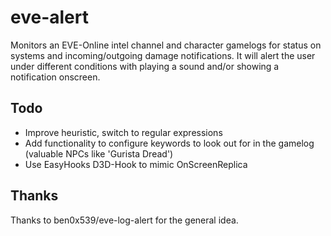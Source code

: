 eve-alert
=========

Monitors an EVE-Online intel channel and character gamelogs for status on systems and incoming/outgoing damage notifications. It will alert the user under different conditions with playing a sound and/or showing a notification onscreen.

Todo
----

- Improve heuristic, switch to regular expressions
- Add functionality to configure keywords to look out for in the gamelog (valuable NPCs like 'Gurista Dread')
- Use EasyHooks D3D-Hook to mimic OnScreenReplica

Thanks
------

Thanks to ben0x539/eve-log-alert for the general idea.